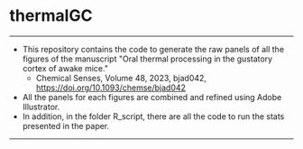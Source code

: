 # thermalGC

***
  - This repository contains the code to generate the raw panels of all the figures of the manuscript "Oral thermal processing in the gustatory cortex of awake mice." 
      - Chemical Senses, Volume 48, 2023, bjad042, https://doi.org/10.1093/chemse/bjad042
  - All the panels for each figures are combined and refined using Adobe Illustrator.
  - In addition, in the folder R_script, there are all the code to run the stats presented in the paper.
***

